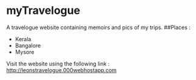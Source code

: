 # myTravelogue
A travelogue website containing memoirs and pics of my trips.
##Places :
* Kerala
* Bangalore
* Mysore

Visit the website using the following link :
      http://leonstravelogue.000webhostapp.com
